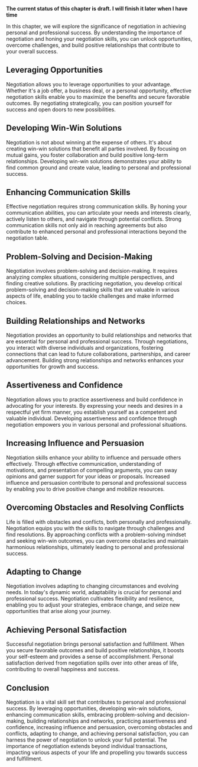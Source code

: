 **The current status of this chapter is draft. I will finish it later when I have time**

In this chapter, we will explore the significance of negotiation in achieving personal and professional success. By understanding the importance of negotiation and honing your negotiation skills, you can unlock opportunities, overcome challenges, and build positive relationships that contribute to your overall success.

Leveraging Opportunities
------------------------

Negotiation allows you to leverage opportunities to your advantage. Whether it's a job offer, a business deal, or a personal opportunity, effective negotiation skills enable you to maximize the benefits and secure favorable outcomes. By negotiating strategically, you can position yourself for success and open doors to new possibilities.

Developing Win-Win Solutions
----------------------------

Negotiation is not about winning at the expense of others. It's about creating win-win solutions that benefit all parties involved. By focusing on mutual gains, you foster collaboration and build positive long-term relationships. Developing win-win solutions demonstrates your ability to find common ground and create value, leading to personal and professional success.

Enhancing Communication Skills
------------------------------

Effective negotiation requires strong communication skills. By honing your communication abilities, you can articulate your needs and interests clearly, actively listen to others, and navigate through potential conflicts. Strong communication skills not only aid in reaching agreements but also contribute to enhanced personal and professional interactions beyond the negotiation table.

Problem-Solving and Decision-Making
-----------------------------------

Negotiation involves problem-solving and decision-making. It requires analyzing complex situations, considering multiple perspectives, and finding creative solutions. By practicing negotiation, you develop critical problem-solving and decision-making skills that are valuable in various aspects of life, enabling you to tackle challenges and make informed choices.

Building Relationships and Networks
-----------------------------------

Negotiation provides an opportunity to build relationships and networks that are essential for personal and professional success. Through negotiations, you interact with diverse individuals and organizations, fostering connections that can lead to future collaborations, partnerships, and career advancement. Building strong relationships and networks enhances your opportunities for growth and success.

Assertiveness and Confidence
----------------------------

Negotiation allows you to practice assertiveness and build confidence in advocating for your interests. By expressing your needs and desires in a respectful yet firm manner, you establish yourself as a competent and valuable individual. Developing assertiveness and confidence through negotiation empowers you in various personal and professional situations.

Increasing Influence and Persuasion
-----------------------------------

Negotiation skills enhance your ability to influence and persuade others effectively. Through effective communication, understanding of motivations, and presentation of compelling arguments, you can sway opinions and garner support for your ideas or proposals. Increased influence and persuasion contribute to personal and professional success by enabling you to drive positive change and mobilize resources.

Overcoming Obstacles and Resolving Conflicts
--------------------------------------------

Life is filled with obstacles and conflicts, both personally and professionally. Negotiation equips you with the skills to navigate through challenges and find resolutions. By approaching conflicts with a problem-solving mindset and seeking win-win outcomes, you can overcome obstacles and maintain harmonious relationships, ultimately leading to personal and professional success.

Adapting to Change
------------------

Negotiation involves adapting to changing circumstances and evolving needs. In today's dynamic world, adaptability is crucial for personal and professional success. Negotiation cultivates flexibility and resilience, enabling you to adjust your strategies, embrace change, and seize new opportunities that arise along your journey.

Achieving Personal Satisfaction
-------------------------------

Successful negotiation brings personal satisfaction and fulfillment. When you secure favorable outcomes and build positive relationships, it boosts your self-esteem and provides a sense of accomplishment. Personal satisfaction derived from negotiation spills over into other areas of life, contributing to overall happiness and success.

Conclusion
----------

Negotiation is a vital skill set that contributes to personal and professional success. By leveraging opportunities, developing win-win solutions, enhancing communication skills, embracing problem-solving and decision-making, building relationships and networks, practicing assertiveness and confidence, increasing influence and persuasion, overcoming obstacles and conflicts, adapting to change, and achieving personal satisfaction, you can harness the power of negotiation to unlock your full potential. The importance of negotiation extends beyond individual transactions, impacting various aspects of your life and propelling you towards success and fulfillment.
